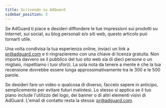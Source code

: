 ```yaml
---
title: Scrivendo su AdGuard
sidebar_position: 3
---
```


Se AdGuard ti piace e desideri diffondere le tue impressioni sui prodotti su Internet, sui social, su blog personali e/o siti web, questo articolo può tornarti utile.

Una volta condivisa la tua esperienza online, inviaci un link a [pr@adguard.com](mailto:pr@adguard.com) e ti ringrazieremo con una chiave di licenza gratuita. Non importa davvero se il pubblico del tuo sito web sia di dieci persone o un migliaio, rispettiamo i tuoi sforzi. La sola nota da tenere a mente è che la tua recensione dovrebbe essere lunga approssimativamente tra le 300 e le 500 parole.

Se desideri fare un video o qualcosa di diverso, faccelo sapere in anticipo, semplicemente per evitare futuri malintesi. Lo stesso si applica se il tuo piano include l'utilizzo del logo, dei banner o di altri elementi visivi di AdGuard. L'email di contatto resta la stessa: [pr@adguard.com](mailto:pr@adguard.com).
